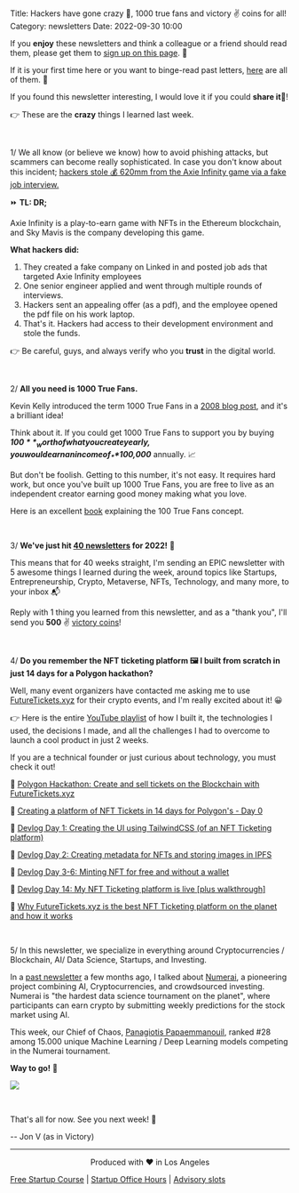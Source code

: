 Title: Hackers have gone crazy 🤯, 1000 true fans and victory ✌️ coins for all!
Category: newsletters
Date: 2022-09-30 10:00

If you **enjoy** these newsletters and think a colleague or a friend should read them, please get them to [sign up on this page](https://jon.io/). 📝

If it is your first time here or you want to binge-read past letters, [here](https://jon.io/category/newsletters) are all of them. 📰

If you found this newsletter interesting, I would love it if you could **share it**🔗!

👉 These are the **crazy** things I learned last week.

<br>

1/ We all know (or believe we know) how to avoid phishing attacks, but scammers can become really sophisticated. In case you don't know about this incident; [hackers stole 💰 620mm from the Axie Infinity game via a fake job interview.](https://www.bleepingcomputer.com/news/security/hackers-stole-620-million-from-axie-infinity-via-fake-job-interviews/)

⏩ **TL: DR;**

Axie Infinity is a play-to-earn game with NFTs in the Ethereum blockchain, and Sky Mavis is the company developing this game.

**What hackers did:**

1. They created a fake company on Linked in and posted job ads that targeted Axie Infinity employees
2. One senior engineer applied and went through multiple rounds of interviews.
3. Hackers sent an appealing offer (as a pdf), and the employee opened the pdf file on his work laptop.
4. That's it. Hackers had access to their development environment and stole the funds.

👉 Be careful, guys, and always verify who you **trust** in the digital world. 

<br>

2/ **All you need is 1000 True Fans.**

Kevin Kelly introduced the term 1000 True Fans in a [2008 blog post](https://kk.org/thetechnium/1000-true-fans/), and it's a brilliant idea!

Think about it. If you could get 1000 True Fans to support you by buying _**$100**_ worth of what you create yearly, you would earn an income of _**$100,000**_ annually. 📈

But don't be foolish. Getting to this number, it's not easy. It requires hard work, but once you've built up 1000 True Fans, you are free to live as an independent creator earning good money making what you love.

Here is an excellent [book](https://www.amazon.com/1000-True-Fans-Kellys-Simple-ebook/dp/B01N9P9O4G) explaining the 100 True Fans concept.

<br>

3/ **We've just hit [40 newsletters](https://jon.io/category/newsletters) for 2022!** 🤯

This means that for 40 weeks straight, I'm sending an EPIC newsletter with 5 awesome things I learned during the week, around topics like Startups, Entrepreneurship, Crypto, Metaverse, NFTs, Technology, and many more, to your inbox 📬

Reply with 1 thing you learned from this newsletter, and as a "thank you", I'll send you **500** ✌️ [victory coins](https://victory.jon.io/)!

<br>

4/ **Do you remember the NFT ticketing platform 🖼️ I built from scratch in just 14 days for a Polygon hackathon?**

Well, many event organizers have contacted me asking me to use [FutureTickets.xyz](https://futuretickets.xyz/) for their crypto events, and I'm really excited about it! 😀


👉 Here is the entire [YouTube playlist](https://www.youtube.com/playlist?list=PLScb0HwFnWDhuURTCz3510jH6TlJOfOsv) of how I built it, the technologies I used, the decisions I made, and all the challenges I had to overcome to launch a cool product in just 2 weeks.

If you are a technical founder or just curious about technology, you must check it out!

🔹 [Polygon Hackathon: Create and sell tickets on the Blockchain with FutureTickets.xyz](https://www.youtube.com/watch?v=hCi2OswhWtc&list=PLScb0HwFnWDhuURTCz3510jH6TlJOfOsv&index=7)

🔹 [Creating a platform of NFT Tickets in 14 days for Polygon's - Day 0](https://www.youtube.com/watch?v=IotdMswDBgA&list=PLScb0HwFnWDhuURTCz3510jH6TlJOfOsv&index=1)

🔹 [Devlog Day 1: Creating the UI using TailwindCSS (of an NFT Ticketing platform)](https://www.youtube.com/watch?v=oVTJc04Mf4A&list=PLScb0HwFnWDhuURTCz3510jH6TlJOfOsv&index=2) 

🔹 [Devlog Day 2: Creating metadata for NFTs and storing images in IPFS](https://www.youtube.com/watch?v=AgG3iijI12Y&list=PLScb0HwFnWDhuURTCz3510jH6TlJOfOsv&index=3)

🔹 [Devlog Day 3-6: Minting NFT for free and without a wallet](https://www.youtube.com/watch?v=zinGATuVcZY&list=PLScb0HwFnWDhuURTCz3510jH6TlJOfOsv&index=4)

🔹 [Devlog Day 14: My NFT Ticketing platform is live [plus walkthrough]](https://www.youtube.com/watch?v=21IE5Tmh-nM&list=PLScb0HwFnWDhuURTCz3510jH6TlJOfOsv&index=5)

🔹 [Why FutureTickets.xyz is the best NFT Ticketing platform on the planet and how it works](https://www.youtube.com/watch?v=_gNdbP8E5Ks&list=PLScb0HwFnWDhuURTCz3510jH6TlJOfOsv&index=6)

<br>

5/ In this newsletter, we specialize in everything around Cryptocurrencies / Blockchain, AI/ Data Science, Startups, and Investing.

In a [past newsletter](https://jon.io/kamikazes-coca-cola-and-belgian-horses) a few months ago, I talked about [Numerai](https://numer.ai/), a pioneering project combining AI, Cryptocurrencies, and crowdsourced investing. Numerai is "the hardest data science tournament on the planet", where participants can earn crypto by submitting weekly predictions for the stock market using AI.

This week, our Chief of Chaos, [Panagiotis Papaemmanouil](https://www.linkedin.com/in/panagiotis-papaemmanouil/), ranked #28 among 15.000 unique Machine Learning / Deep Learning models competing in the Numerai tournament.

**Way to go!** 🚀

![](https://sendfoxprod.b-cdn.net/media/Lky5E0nKmWwpRRVD1C3DmeMHJxZ9YdxtrgP0o05y16325)

<br>

That's all for now. See you next week! 🚀

-- Jon V (as in Victory)

---

<div align="center">
  Produced with ❤️ in Los Angeles
</div>

[Free Startup Course](https://jon.io/pages/built-to-fail) | [Startup Office Hours](https://jon.io/startup-office-hours) | [Advisory slots](https://jon.io/advisory)
